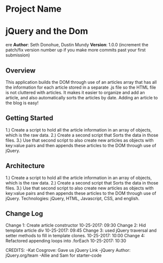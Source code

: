 # Project Name
# jQuery and the Dom

ere
**Author**: Seth Donohue, Dustin Mundy
**Version**: 1.0.0 (increment the patch/fix version number up if you make more commits past your first submission)

## Overview
<!-- Provide a high level overview of what this application is and why you are building it, beyond the fact that it's an assignment for a Code Fellows 301 class. (i.e. What's your problem domain?) -->
This application builds the DOM through use of an articles array that has all the information for each article stored in a separate .js file so the HTML file is not cluttered with articles. It makes it easier to organize and add an article, and also automatically sorts the articles by date. Adding an article to the blog is easy!

## Getting Started
<!-- What are the steps that a user must take in order to build this app on their own machine and get it running? -->
1.) Create a script to hold all the article information in an array of objects, which is the raw data.
2.) Create a second script that Sorts the data in those files.
3.) Use that second script to also create new articles as objects with key:value pairs and then appends these articles to the DOM through use of jQuery.

## Architecture
<!-- Provide a detailed description of the application design. What technologies (languages, libraries, etc) you're using, and any other relevant design information. -->
1.) Create a script to hold all the article information in an array of objects, which is the raw data.
2.) Create a second script that Sorts the data in those files.
3.) Use that second script to also create new articles as objects with key:value pairs and then appends these articles to the DOM through use of jQuery.
Technologies: jQuery, HTML, Javascript, CSS, and english.


## Change Log
<!-- Use this area to document the iterative changes made to your application as each feature is successfully implemented. Use time stamps. Here's an examples:

01-01-2001 4:59pm - Application now has a fully-functional express server, with GET and POST routes for the book resource.

## Credits and Collaborations
<!-- Give credit (and a link) to other people or resources that helped you build this application. -->
Change 1: Create article constructor 10-25-2017: 09:30
Change 2: Hid template article div 10-25-2017: 09:45
Change 3: used jQuery traversal and setter methods to fill in template clones. 10-25-2017: 10:00
Change 4: Refactored appending loops into .forEach  10-25-2017: 10:30

CREDITS:
-Kat Cosgrove: Gave us jQuery Link
-jQuery Author: jQuery.org/team
-Allie and Sam for starter-code
